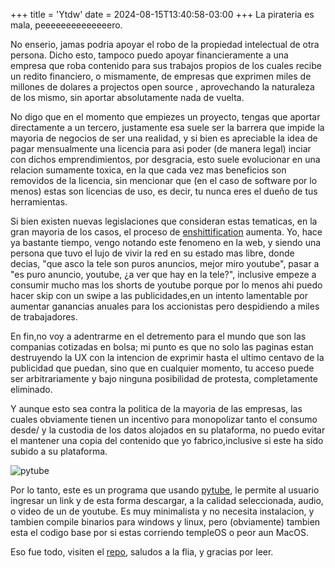 +++
title = 'Ytdw'
date = 2024-08-15T13:40:58-03:00
+++
La pirateria es mala, peeeeeeeeeeeeeero.

No enserio, jamas podria apoyar el robo de la propiedad intelectual de otra persona.
Dicho esto, tampoco puedo apoyar financieramente a una empresa que roba contenido para sus trabajos propios de los cuales recibe un redito financiero, o mismamente, de empresas que exprimen miles de millones de dolares a projectos open source , aprovechando la naturaleza de los mismo, sin aportar absolutamente nada de vuelta.

No digo que en el momento que empiezes un proyecto, tengas que aportar directamente a un tercero, justamente esa suele ser la barrera que impide la mayoria de negocios de ser una realidad, y si bien es apreciable la idea de pagar mensualmente una licencia para asi poder (de manera legal) inciar con dichos emprendimientos, por desgracia, esto suele evolucionar en una relacion sumamente toxica, en la que cada vez mas beneficios son removidos de la licencia, sin mencionar que (en el caso de software por lo menos) estas son licencias de uso, es decir, tu nunca eres el dueño de tus herramientas.

Si bien existen nuevas legislaciones que consideran estas tematicas, en la gran mayoria de los casos, el proceso de [enshittification](https://en.wikipedia.org/wiki/Enshittification) aumenta.
Yo, hace ya bastante tiempo, vengo notando este fenomeno en la web, y siendo una persona que tuvo el lujo de vivir la red en su estado mas libre, donde decias, "que asco la tele son puros anuncios, mejor miro youtube", pasar a "es puro anuncio, youtube, ¿a ver que hay en la tele?", inclusive empeze a consumir mucho mas los shorts de youtube porque por lo menos ahi puedo hacer skip con un swipe a las publicidades,en un intento lamentable por aumentar ganancias anuales para los accionistas pero despidiendo a miles de trabajadores.

En fin,no voy a adentrarme en el detremento para el mundo que son las companias cotizadas en bolsa; mi punto es que no solo las paginas estan destruyendo la UX con la intencion de exprimir hasta el ultimo centavo de la publicidad que puedan, sino que en cualquier momento, tu acceso puede ser arbitrariamente y bajo ninguna posibilidad de protesta, completamente eliminado.

Y aunque esto sea contra la politica de la mayoria de las empresas, las cuales obviamente tienen un incentivo para monopolizar tanto el consumo desde/ y la custodia de los datos alojados en su plataforma, no puedo evitar el mantener una copia del contenido que yo fabrico,inclusive si este ha sido subido a su plataforma.

![pytube](../pytube.jpg)

Por lo tanto, este es un programa que usando [pytube](https://pytube.io/en/latest/), le permite al usuario ingresar un link y de esta forma descargar, a la calidad seleccionada, audio, o video de un de youtube.
Es muy minimalista y no necesita instalacion, y tambien compile binarios para windows y linux, pero (obviamente) tambien esta el codigo base por si estas corriendo templeOS o peor aun MacOS. 

Eso fue todo, visiten el [repo](https://github.com/Liopol2/ytdw), saludos a la flia, y gracias por leer. 
